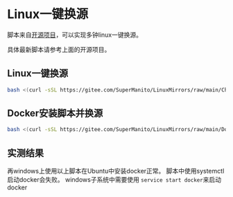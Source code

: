 # Linux一键换源

脚本来自[开源项目](https://supermanito.github.io/LinuxMirrors/)，可以实现多钟linux一键换源。

具体最新脚本请参考上面的开源项目。

## Linux一键换源
```bash
bash <(curl -sSL https://gitee.com/SuperManito/LinuxMirrors/raw/main/ChangeMirrors.sh)

```
## Docker安装脚本并换源
```bash
bash <(curl -sSL https://gitee.com/SuperManito/LinuxMirrors/raw/main/DockerInstallation.sh)
```

## 实测结果
再windows上使用以上脚本在Ubuntu中安装docker正常。
脚本中使用systemctl启动docker会失败。
windows子系统中需要使用 `service start docker`来启动docker